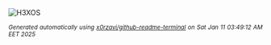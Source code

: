 <div align="justify">
<picture>
    <source media="(prefers-color-scheme: dark)" srcset="https://i.ibb.co/3RF8JNs/output-gif.gif">
    <source media="(prefers-color-scheme: light)" srcset="https://i.ibb.co/3RF8JNs/output-gif.gif">
    <img alt="H3XOS" src="https://i.ibb.co/3RF8JNs/output-gif.gif">
</picture>

<sub><i>Generated automatically using [x0rzavi/github-readme-terminal](https://github.com/x0rzavi/github-readme-terminal) on Sat Jan 11 03:49:12 AM EET 2025</i></sub>
</div>